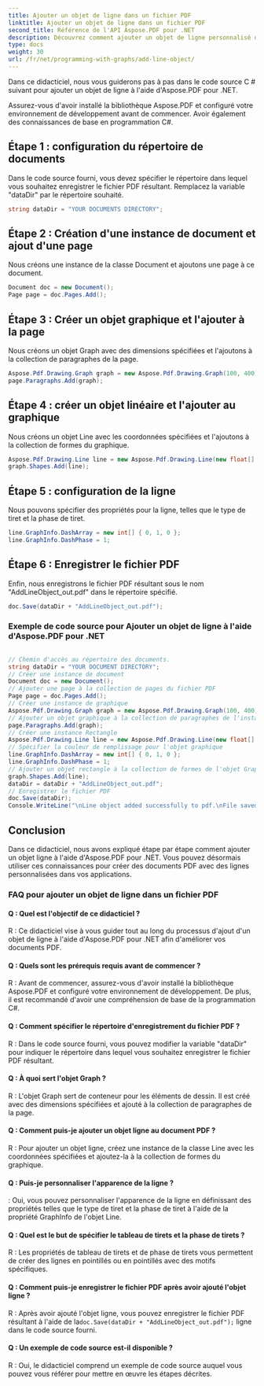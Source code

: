 ```yaml
---
title: Ajouter un objet de ligne dans un fichier PDF
linktitle: Ajouter un objet de ligne dans un fichier PDF
second_title: Référence de l'API Aspose.PDF pour .NET
description: Découvrez comment ajouter un objet de ligne personnalisé dans un fichier PDF à l'aide d'Aspose.PDF pour .NET.
type: docs
weight: 30
url: /fr/net/programming-with-graphs/add-line-object/
---
```

Dans ce didacticiel, nous vous guiderons pas à pas dans le code source C # suivant pour ajouter un objet de ligne à l'aide d'Aspose.PDF pour .NET.

Assurez-vous d'avoir installé la bibliothèque Aspose.PDF et configuré votre environnement de développement avant de commencer. Avoir également des connaissances de base en programmation C#.

## Étape 1 : configuration du répertoire de documents

Dans le code source fourni, vous devez spécifier le répertoire dans lequel vous souhaitez enregistrer le fichier PDF résultant. Remplacez la variable "dataDir" par le répertoire souhaité.

```csharp
string dataDir = "YOUR DOCUMENTS DIRECTORY";
```

## Étape 2 : Création d'une instance de document et ajout d'une page

Nous créons une instance de la classe Document et ajoutons une page à ce document.

```csharp
Document doc = new Document();
Page page = doc.Pages.Add();
```

## Étape 3 : Créer un objet graphique et l'ajouter à la page

Nous créons un objet Graph avec des dimensions spécifiées et l'ajoutons à la collection de paragraphes de la page.

```csharp
Aspose.Pdf.Drawing.Graph graph = new Aspose.Pdf.Drawing.Graph(100, 400);
page.Paragraphs.Add(graph);
```

## Étape 4 : créer un objet linéaire et l'ajouter au graphique

Nous créons un objet Line avec les coordonnées spécifiées et l'ajoutons à la collection de formes du graphique.

```csharp
Aspose.Pdf.Drawing.Line line = new Aspose.Pdf.Drawing.Line(new float[] { 100, 100, 200, 100 });
graph.Shapes.Add(line);
```

## Étape 5 : configuration de la ligne

Nous pouvons spécifier des propriétés pour la ligne, telles que le type de tiret et la phase de tiret.

```csharp
line.GraphInfo.DashArray = new int[] { 0, 1, 0 };
line.GraphInfo.DashPhase = 1;
```

## Étape 6 : Enregistrer le fichier PDF

Enfin, nous enregistrons le fichier PDF résultant sous le nom "AddLineObject_out.pdf" dans le répertoire spécifié.

```csharp
doc.Save(dataDir + "AddLineObject_out.pdf");
```

### Exemple de code source pour Ajouter un objet de ligne à l'aide d'Aspose.PDF pour .NET 

```csharp

// Chemin d'accès au répertoire des documents.
string dataDir = "YOUR DOCUMENT DIRECTORY";
// Créer une instance de document
Document doc = new Document();
// Ajouter une page à la collection de pages du fichier PDF
Page page = doc.Pages.Add();
// Créer une instance de graphique
Aspose.Pdf.Drawing.Graph graph = new Aspose.Pdf.Drawing.Graph(100, 400);
// Ajouter un objet graphique à la collection de paragraphes de l'instance de page
page.Paragraphs.Add(graph);
// Créer une instance Rectangle
Aspose.Pdf.Drawing.Line line = new Aspose.Pdf.Drawing.Line(new float[] { 100, 100, 200, 100 });
// Spécifier la couleur de remplissage pour l'objet graphique
line.GraphInfo.DashArray = new int[] { 0, 1, 0 };
line.GraphInfo.DashPhase = 1;
// Ajouter un objet rectangle à la collection de formes de l'objet Graph
graph.Shapes.Add(line);
dataDir = dataDir + "AddLineObject_out.pdf";
// Enregistrer le fichier PDF
doc.Save(dataDir);
Console.WriteLine("\nLine object added successfully to pdf.\nFile saved at " + dataDir);            

```

## Conclusion

Dans ce didacticiel, nous avons expliqué étape par étape comment ajouter un objet ligne à l'aide d'Aspose.PDF pour .NET. Vous pouvez désormais utiliser ces connaissances pour créer des documents PDF avec des lignes personnalisées dans vos applications.

### FAQ pour ajouter un objet de ligne dans un fichier PDF

#### Q : Quel est l'objectif de ce didacticiel ?

R : Ce didacticiel vise à vous guider tout au long du processus d'ajout d'un objet de ligne à l'aide d'Aspose.PDF pour .NET afin d'améliorer vos documents PDF.

#### Q : Quels sont les prérequis requis avant de commencer ?

R : Avant de commencer, assurez-vous d'avoir installé la bibliothèque Aspose.PDF et configuré votre environnement de développement. De plus, il est recommandé d'avoir une compréhension de base de la programmation C#.

#### Q : Comment spécifier le répertoire d'enregistrement du fichier PDF ?

R : Dans le code source fourni, vous pouvez modifier la variable "dataDir" pour indiquer le répertoire dans lequel vous souhaitez enregistrer le fichier PDF résultant.

#### Q : À quoi sert l'objet Graph ?

R : L'objet Graph sert de conteneur pour les éléments de dessin. Il est créé avec des dimensions spécifiées et ajouté à la collection de paragraphes de la page.

#### Q : Comment puis-je ajouter un objet ligne au document PDF ?

R : Pour ajouter un objet ligne, créez une instance de la classe Line avec les coordonnées spécifiées et ajoutez-la à la collection de formes du graphique.

#### Q : Puis-je personnaliser l'apparence de la ligne ?

: Oui, vous pouvez personnaliser l'apparence de la ligne en définissant des propriétés telles que le type de tiret et la phase de tiret à l'aide de la propriété GraphInfo de l'objet Line.

#### Q : Quel est le but de spécifier le tableau de tirets et la phase de tirets ?

R : Les propriétés de tableau de tirets et de phase de tirets vous permettent de créer des lignes en pointillés ou en pointillés avec des motifs spécifiques.

#### Q : Comment puis-je enregistrer le fichier PDF après avoir ajouté l'objet ligne ?

 R : Après avoir ajouté l'objet ligne, vous pouvez enregistrer le fichier PDF résultant à l'aide de la`doc.Save(dataDir + "AddLineObject_out.pdf");` ligne dans le code source fourni.

#### Q : Un exemple de code source est-il disponible ?

R : Oui, le didacticiel comprend un exemple de code source auquel vous pouvez vous référer pour mettre en œuvre les étapes décrites.